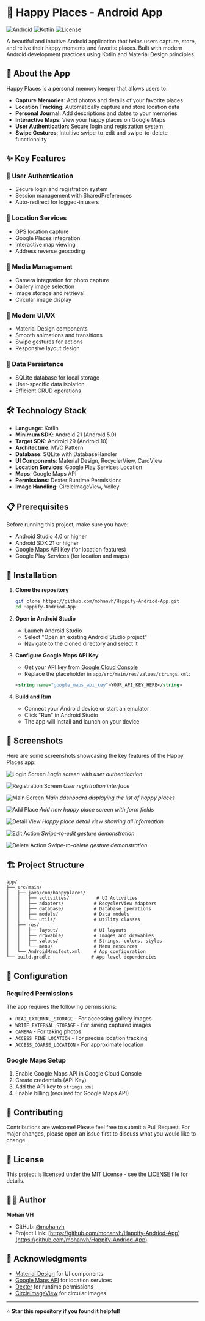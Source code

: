 # 🌟 Happy Places - Android App

[![Android](https://img.shields.io/badge/Android-21+-green.svg)](https://developer.android.com/)
[![Kotlin](https://img.shields.io/badge/Kotlin-1.3+-blue.svg)](https://kotlinlang.org/)
[![License](https://img.shields.io/badge/License-MIT-yellow.svg)](LICENSE)

A beautiful and intuitive Android application that helps users capture, store, and relive their happy moments and favorite places. Built with modern Android development practices using Kotlin and Material Design principles.

## 📱 About the App

Happy Places is a personal memory keeper that allows users to:
- **Capture Memories**: Add photos and details of your favorite places
- **Location Tracking**: Automatically capture and store location data
- **Personal Journal**: Add descriptions and dates to your memories
- **Interactive Maps**: View your happy places on Google Maps
- **User Authentication**: Secure login and registration system
- **Swipe Gestures**: Intuitive swipe-to-edit and swipe-to-delete functionality

## ✨ Key Features

### 🔐 User Authentication
- Secure login and registration system
- Session management with SharedPreferences
- Auto-redirect for logged-in users

### 📍 Location Services
- GPS location capture
- Google Places integration
- Interactive map viewing
- Address reverse geocoding

### 📸 Media Management
- Camera integration for photo capture
- Gallery image selection
- Image storage and retrieval
- Circular image display

### 🎨 Modern UI/UX
- Material Design components
- Smooth animations and transitions
- Swipe gestures for actions
- Responsive layout design

### 💾 Data Persistence
- SQLite database for local storage
- User-specific data isolation
- Efficient CRUD operations

## 🛠 Technology Stack

- **Language**: Kotlin
- **Minimum SDK**: Android 21 (Android 5.0)
- **Target SDK**: Android 29 (Android 10)
- **Architecture**: MVC Pattern
- **Database**: SQLite with DatabaseHandler
- **UI Components**: Material Design, RecyclerView, CardView
- **Location Services**: Google Play Services Location
- **Maps**: Google Maps API
- **Permissions**: Dexter Runtime Permissions
- **Image Handling**: CircleImageView, Volley

## 📋 Prerequisites

Before running this project, make sure you have:

- Android Studio 4.0 or higher
- Android SDK 21 or higher
- Google Maps API Key (for location features)
- Google Play Services (for location and maps)

## 🚀 Installation

1. **Clone the repository**
   ```bash
   git clone https://github.com/mohanvh/Happify-Andriod-App.git
   cd Happify-Andriod-App
   ```

2. **Open in Android Studio**
   - Launch Android Studio
   - Select "Open an existing Android Studio project"
   - Navigate to the cloned directory and select it

3. **Configure Google Maps API Key**
   - Get your API key from [Google Cloud Console](https://console.cloud.google.com/)
   - Replace the placeholder in `app/src/main/res/values/strings.xml`:
   ```xml
   <string name="google_maps_api_key">YOUR_API_KEY_HERE</string>
   ```

4. **Build and Run**
   - Connect your Android device or start an emulator
   - Click "Run" in Android Studio
   - The app will install and launch on your device

## 📱 Screenshots

Here are some screenshots showcasing the key features of the Happy Places app:

![Login Screen](screenshots/login_screen.png)
*Login screen with user authentication*

![Registration Screen](screenshots/registration_screen.png)
*User registration interface*

![Main Screen](screenshots/main_screen.png)
*Main dashboard displaying the list of happy places*

![Add Place](screenshots/add_place.png)
*Add new happy place screen with form fields*

![Detail View](screenshots/detail_view.png)
*Happy place detail view showing all information*

![Edit Action](screenshots/edit_action.png)
*Swipe-to-edit gesture demonstration*

![Delete Action](screenshots/delete_action.png)
*Swipe-to-delete gesture demonstration*

## 🏗 Project Structure

```
app/
├── src/main/
│   ├── java/com/happyplaces/
│   │   ├── activities/          # UI Activities
│   │   ├── adapters/           # RecyclerView Adapters
│   │   ├── database/           # Database operations
│   │   ├── models/             # Data models
│   │   └── utils/              # Utility classes
│   ├── res/
│   │   ├── layout/             # UI layouts
│   │   ├── drawable/           # Images and drawables
│   │   ├── values/             # Strings, colors, styles
│   │   └── menu/               # Menu resources
│   └── AndroidManifest.xml     # App configuration
└── build.gradle               # App-level dependencies
```

## 🔧 Configuration

### Required Permissions
The app requires the following permissions:
- `READ_EXTERNAL_STORAGE` - For accessing gallery images
- `WRITE_EXTERNAL_STORAGE` - For saving captured images
- `CAMERA` - For taking photos
- `ACCESS_FINE_LOCATION` - For precise location tracking
- `ACCESS_COARSE_LOCATION` - For approximate location

### Google Maps Setup
1. Enable Google Maps API in Google Cloud Console
2. Create credentials (API Key)
3. Add the API key to `strings.xml`
4. Enable billing (required for Google Maps API)

## 🤝 Contributing

Contributions are welcome! Please feel free to submit a Pull Request. For major changes, please open an issue first to discuss what you would like to change.

## 📄 License

This project is licensed under the MIT License - see the [LICENSE](LICENSE) file for details.

## 👨‍💻 Author

**Mohan VH**
- GitHub: [@mohanvh](https://github.com/mohanvh)
- Project Link: [https://github.com/mohanvh/Happify-Andriod-App](https://github.com/mohanvh/Happify-Andriod-App)

## 🙏 Acknowledgments

- [Material Design](https://material.io/) for UI components
- [Google Maps API](https://developers.google.com/maps) for location services
- [Dexter](https://github.com/Karumi/Dexter) for runtime permissions
- [CircleImageView](https://github.com/hdodenhof/CircleImageView) for circular images

---

⭐ **Star this repository if you found it helpful!** 